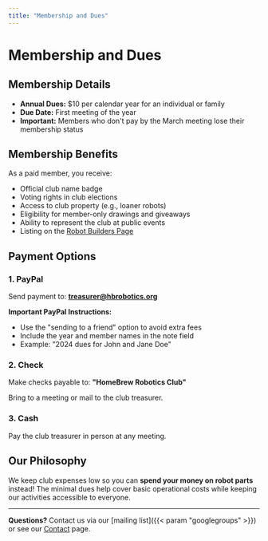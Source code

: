 ```yaml
---
title: "Membership and Dues"
---
```


# Membership and Dues

## Membership Details

- **Annual Dues:** $10 per calendar year for an individual or family
- **Due Date:** First meeting of the year
- **Important:** Members who don't pay by the March meeting lose their membership status

## Membership Benefits

As a paid member, you receive:

- Official club name badge
- Voting rights in club elections
- Access to club property (e.g., loaner robots)
- Eligibility for member-only drawings and giveaways
- Ability to represent the club at public events
- Listing on the [Robot Builders Page](/builders-page/)

## Payment Options

### 1. PayPal
Send payment to: **treasurer@hbrobotics.org**

**Important PayPal Instructions:**
- Use the "sending to a friend" option to avoid extra fees
- Include the year and member names in the note field
- Example: "2024 dues for John and Jane Doe"

### 2. Check
Make checks payable to: **"HomeBrew Robotics Club"**

Bring to a meeting or mail to the club treasurer.

### 3. Cash
Pay the club treasurer in person at any meeting.

## Our Philosophy

We keep club expenses low so you can **spend your money on robot parts** instead! The minimal dues help cover basic operational costs while keeping our activities accessible to everyone.

---

**Questions?** Contact us via our [mailing list]({{< param "googlegroups" >}}) or see our [Contact](/contact/) page.
